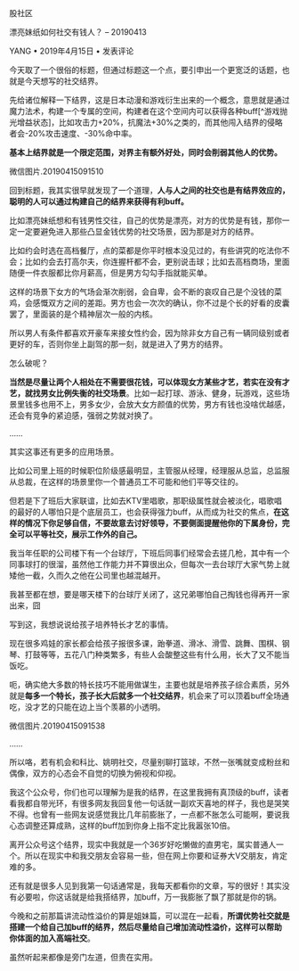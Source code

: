 股社区

漂亮妹纸如何社交有钱人？ – 20190413

YANG • 2019年4月15日 • 发表评论

今天取了一个很俗的标题，但通过标题这一个点，要引申出一个更宽泛的话题，也就是今天想写的社交结界。

先给诸位解释一下结界，这是日本动漫和游戏衍生出来的一个概念，意思就是通过魔力法术，构建一个专属的空间，构建者在这个空间内可以获得各种buff[^游戏抛光增益状态]，比如攻击力+20%，抗魔法+30%之类的，而其他闯入结界的侵略者会-20%攻击速度、-30%命中率。

**基本上结界就是一个限定范围，对界主有额外好处，同时会削弱其他人的优势。**

微信图片.20190415091510

回到标题，我其实很早就发现了一个道理，**人与人之间的社交也是有结界效应的，聪明的人可以通过构建自己的结界来获得有利buff。**

比如漂亮妹纸想和有钱男性交往，自己的优势是漂亮，对方的优势是有钱，那你一定一定要避免进入那些凸显金钱优势的社交场景，因为那是对方的结界。

比如约会时选在高档餐厅，点的菜都是你平时根本没见过的，有些讲究的吃法你不会；比如约会去打高尔夫，你连握杆都不会，更别说击球；比如去高档商场，里面随便一件衣服都比你月薪高，但是男方勾勾手指就能买单。

这样的场景下女方的气场会渐次削弱，会自卑，会不断的哀叹自己是个没钱的菜鸡，会感慨双方之间的差距。男方也会一次次的确认，你不过是个长的好看的皮囊罢了，里面装的是个精神层次一般的内核。

所以男人有条件都喜欢开豪车来接女性约会，因为除非女方自己有一辆同级别或者更好的车，否则你坐上副驾的那一刻，就是进入了男方的结界。

怎么破呢？

**当然是尽量让两个人相处在不需要很花钱，可以体现女方某些才艺，若实在没有才艺，就找男女比例失衡的社交场景**。比如一起打球、游泳、健身，玩游戏，这些场景里钱多也用不上，男多女少，会放大女方颜值的优势，男方有钱也没啥优越感，还会有竞争的紧迫感，强弱之势就对换了。

……

其实这事还有更多的应用场景。

比如公司里上班的时候职位阶级感最明显，主管服从经理，经理服从总监，总监服从总裁，在这样的场景里你一个普通员工不可能和他们平等交往的。

但若是下了班后大家联谊，比如去KTV里唱歌，那职级属性就会被淡化，唱歌唱的最好的人哪怕只是个底层员工，也会获得强力buff，从而成为社交的焦点，**在这样的情况下你足够自信，不要故意去讨好领导，不要侧面提醒他你的下属身份，完全可以平等社交，展示工作外的自己。**

我当年任职的公司楼下有一个台球厅，下班后同事们经常会去搓几枪，其中有一个同事球打的很溜，虽然他工作能力并不算很出众，但每次一去台球厅大家气势上就矮他一截，久而久之他在公司里也越混越开。

我甚至都在想，要是哪天楼下的台球厅关闭了，这兄弟哪怕自己掏钱也得再开一家出来，囧

写到这，我想说说给孩子培养特长才艺的事情。

现在很多鸡娃的家长都会给孩子报很多课，跆拳道、滑冰、滑雪、跳舞、围棋、钢琴、打鼓等等，五花八门种类繁多，有些人会酸整这些有什么用，长大了又不能当饭吃。

呃，确实绝大多数的特长技巧不能用做谋生，主要也就是培养孩子综合素质，另外就是**每多一个特长，孩子长大后就多一个社交结界**，机会来了可以顶着buff全场通吃，没才艺的只能在边上当个羡慕的小透明。

微信图片.20190415091538

……

所以咯，若有机会和科比、姚明社交，尽量别聊打篮球，不然一张嘴就变成粉丝和偶像，双方的心态会不自觉的切换为俯视和仰视。

我这个公众号，你们也可以理解为是我的结界，在这里我拥有真顶级的buff，读者看我都自带光环，有很多网友我回复他一句话就一副欢天喜地的样子，我也是哭笑不得。也曾有一些网友说感觉我比几年前膨胀了，一点都不胀怎么可能啊，要说我心态调整还算成熟，这样的buff加到你身上指不定比我嚣张10倍。

离开公众号这个结界，现实中我就是一个36岁好吃懒做的直男宅，属实普通人一个。所以在现实中和我交朋友会容易一些，但在网上你要和证券大V交朋友，肯定难的多。

还有就是很多人见到我第一句话通常是，我每天都看你的文章，写的很好！其实没有必要啦，你这话就是给我搭结界，加buff，万一我膨胀了飘了那就是你的锅。

今晚和之前那篇讲流动性溢价的算是姐妹篇，可以混在一起看，**所谓优势社交就是搭建一个给自己加buff的结界，然后尽量给自己增加流动性溢价，这样可以帮助你体面的加入高端社交**。

虽然听起来都像是旁门左道，但贵在实用。

